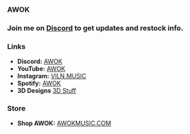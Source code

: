 ### AWOK

### Join me on [Discord](https://discord.gg/7ep43nspwt) to get updates and restock info.


### Links
- **Discord:** [AWOK](https://discordapp.com/users/AWOK#0559)
- **YouTube:** [AWOK](https://youtube.com/@awok)
- **Instagram:** [VILN.MUSIC](https://www.instagram.com/viln.music/)
- **Spotify:** [AWOK](https://open.spotify.com/artist/6jsEx3IjzV5eTJijehWESL?si=exsYb9F8QweHKr1EWxcu9A)
- **3D Designs** [3D Stuff](https://www.thingiverse.com/awok/designs)

### Store
- **Shop AWOK:** [AWOKMUSIC.COM](http:/www.awokmusic.com)

<br />

<!--
**AWOK559/AWOK559** is a ✨ _special_ ✨ repository because its `README.md` (this file) appears on your GitHub profile.

Here are some ideas to get you started:

- 🔭 I’m currently working on ...
- 🌱 I’m currently learning ...
- 👯 I’m looking to collaborate on ...
- 🤔 I’m looking for help with ...
- 💬 Ask me about ...
- 📫 How to reach me: ...
- 😄 Pronouns: ...
- ⚡ Fun fact: ...
-->
